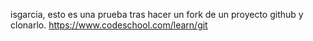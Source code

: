 isgarcia, esto es una prueba tras hacer un fork de un proyecto github y clonarlo.
https://www.codeschool.com/learn/git